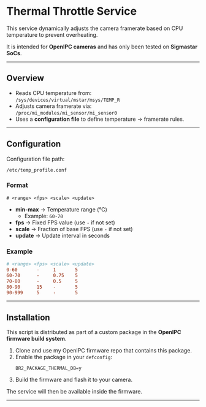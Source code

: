# Thermal Throttle Service

This service dynamically adjusts the camera framerate based on CPU temperature to prevent overheating.  

It is intended for **OpenIPC cameras** and has only been tested on **Sigmastar SoCs**.

---

## Overview
- Reads CPU temperature from:  
  `/sys/devices/virtual/mstar/msys/TEMP_R`
- Adjusts camera framerate via:  
  `/proc/mi_modules/mi_sensor/mi_sensor0`
- Uses a **configuration file** to define temperature → framerate rules.

---

## Configuration

Configuration file path:  
```
/etc/temp_profile.conf
```

### Format
```
# <range> <fps> <scale> <update>
```

- **min-max** → Temperature range (°C)  
  - Example: `60-70`
- **fps** → Fixed FPS value (use `-` if not set)  
- **scale** → Fraction of base FPS (use `-` if not set)  
- **update** → Update interval in seconds

### Example
```conf
# <range> <fps> <scale> <update>
0-60       -     1       5
60-70      -     0.75    5
70-80      -     0.5     5
80-90      15    -       5
90-999     5     -       5
```

---

## Installation

This script is distributed as part of a custom package in the **OpenIPC firmware build system**.  

1. Clone and use my OpenIPC firmware repo that contains this package.  
2. Enable the package in your `defconfig`:  
   ```
   BR2_PACKAGE_THERMAL_DB=y
   ```
3. Build the firmware and flash it to your camera.  

The service will then be available inside the firmware.

---
